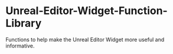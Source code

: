 # Unreal-Editor-Widget-Function-Library
Functions to help make the Unreal Editor Widget more useful and informative.
